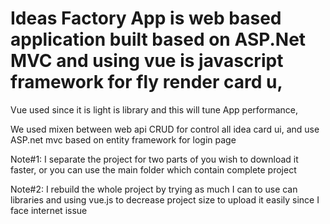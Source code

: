 # Ideas Factory App is web based application built based on ASP.Net MVC and using vue is javascript framework for fly render card u,
Vue used since it is light is library and this will tune App performance, 


We used mixen between web api CRUD for control all idea card ui, and use ASP.net mvc based on entity framework for login page
 
Note#1: I separate the project for two parts of you wish to download it faster, or you can use the main folder which contain complete project

Note#2: I rebuild the whole project by trying as much I can to use can libraries and using vue.js to decrease project size to upload it easily since I face internet issue
